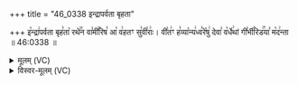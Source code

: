 +++
title = "46_0338 इन्द्रापर्वता बृहता"

+++
इ꣡न्द्रा꣢पर्वता बृह꣣ता꣡ रथे꣢꣯न वा꣣मी꣢꣯रिष꣣ आ꣡ व꣢हतꣳ सु꣣वी꣡राः꣢। वी꣣त꣢ꣳ ह꣣व्या꣡न्य꣢ध्व꣣रे꣡षु꣢ देवा꣣ व꣡र्धे꣢थां गी꣣र्भी꣡रिड꣢꣯या꣣ म꣡द꣢न्ता ॥ 46:0338 ॥

<details><summary>मूलम् (VC)</summary>

इ꣡न्द्रा꣢पर्वता बृह꣣ता꣡ रथे꣢꣯न वा꣣मी꣢꣫रिष꣣ आ꣡ व꣢हतꣳ सु꣣वी꣡राः꣢ । वी꣣त꣢ꣳ ह꣣व्या꣡न्य꣢ध्व꣣रे꣡षु꣢ देवा꣣ व꣡र्धे꣢थां गी꣣र्भी꣡रिड꣢꣯या꣣ म꣡द꣢न्ता ॥३३८॥
</details>

<details><summary>विस्वर-मूलम् (VC)</summary>

इन्द्रापर्वता बृहता रथेन वामीरिष आ वहतꣳ सुवीराः । वीतꣳ हव्यान्यध्वरेषु देवा वर्धेथां गीर्भीरिडया मदन्ता ॥३३८॥
</details>
